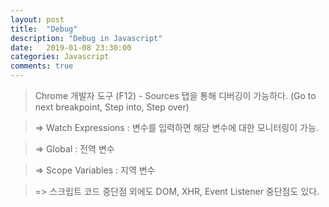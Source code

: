 ```yaml
---
layout: post
title:  "Debug"
description: "Debug in Javascript"
date:   2019-01-08 23:30:00
categories: Javascript
comments: true
---
```

> Chrome 개발자 도구 (F12) - Sources 탭을 통해 디버깅이 가능하다. (Go to next breakpoint, Step into, Step over)

> => Watch Expressions : 변수를 입력하면 해당 변수에 대한 모니터링이 가능.

> => Global : 전역 변수

> => Scope Variables : 지역 변수

> => 스크립트 코드 중단점 외에도 DOM, XHR, Event Listener 중단점도 있다.